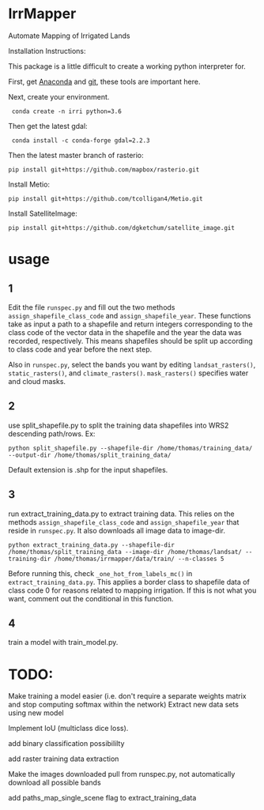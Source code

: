 # IrrMapper
Automate Mapping of Irrigated Lands

Installation Instructions:

This package is a little difficult to create a working python interpreter for.

First, get [Anaconda](anaconda.org) and [git](https://git-scm.com/), these tools
are important here.

Next, create your environment.

``` conda create -n irri python=3.6```

Then get the latest gdal:

``` conda install -c conda-forge gdal=2.2.3```

Then the latest master branch of rasterio:

```pip install git+https://github.com/mapbox/rasterio.git```

Install Metio:

```pip install git+https://github.com/tcolligan4/Metio.git```

Install SatelliteImage:

```pip install git+https://github.com/dgketchum/satellite_image.git```

# usage
## 1 
Edit the file ```runspec.py``` and fill out the two methods ```assign_shapefile_class_code``` and ```assign_shapefile_year```. These functions take as input a path to a shapefile and return integers corresponding to the class code of the vector data in the shapefile and the year the data was recorded, respectively. This means shapefiles should be split up according to class code and year before the next step.

Also in ``runspec.py``, select the bands you want by editing ``landsat_rasters()``, ``static_rasters()``, and ``climate_rasters()``. ``mask_rasters()`` specifies water and cloud masks. 
## 2
use split_shapefile.py to split the training data shapefiles into WRS2 descending path/rows. Ex:
```
python split_shapefile.py --shapefile-dir /home/thomas/training_data/ --output-dir /home/thomas/split_training_data/
```
Default extension is .shp for the input shapefiles.
## 3
run extract_training_data.py to extract training data. This relies on the methods ``assign_shapefile_class_code`` and ``assign_shapefile_year`` that reside in ``runspec.py``. It also downloads all image data to image-dir. 
```
python extract_training_data.py --shapefile-dir /home/thomas/split_training_data --image-dir /home/thomas/landsat/ --training-dir /home/thomas/irrmapper/data/train/ --n-classes 5
```
Before running this, check ```_one_hot_from_labels_mc()``` in ```extract_training_data.py```. This applies a border class to shapefile data of class code 0 for reasons related to mapping irrigation. If this is not what you want, comment out the conditional in this function.  

## 4 
train a model with train_model.py.

# TODO: 
Make training a model easier (i.e. don't require a separate weights matrix and stop computing softmax within the network)
Extract new data sets using new model

Implement IoU (multiclass dice loss).

add binary classification possibililty

add raster training data extraction

Make the images downloaded pull from runspec.py, not automatically download all possible bands

add paths_map_single_scene flag to extract_training_data
